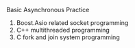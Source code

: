 Basic Asynchronous Practice

1. Boost.Asio related socket programming
2. C++ multithreaded programming
3. C fork and join system programming
